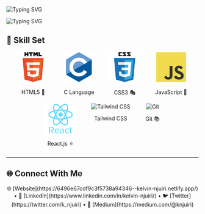 ![Typing SVG](https://readme-typing-svg.demolab.com?font=Fira+Code&pause=1000&width=500&lines=👋Hey!😉+Welcome+To+Kelvin's+Space+Here😎.+;I'm+an+Interactive+Developer👌.+;Specializing+in+Software+Engineering👨‍💻.)

![Typing SVG](https://readme-typing-svg.demolab.com?font=Fira+Code&pause=1000&width=500&lines=Code+architect+weaving+dreams+into+reality.+I+don't+just+write+code;I+sculpt+it+with+intention.+An+advocate+for+clean,+scalable,+and+modular+solutions.+Open-source+enthusiast+with+a+love+for+contributing+to+impactful+projects.+When+I'm+not+pushing+commits,+you'll+find+me+exploring+the+realms+of+technology,+always+seeking+the+next+challenge+to+conquer)

## 🚀 Skill Set

<div style="display: flex; flex-wrap: wrap; justify-content: center;">
  <div style="text-align: center; margin: 0 20px;">
    <img src="https://raw.githubusercontent.com/devicons/devicon/master/icons/html5/html5-original-wordmark.svg" height="80" alt="HTML5">
    <p>HTML5 🎨</p>
  </div>
  <div style="text-align: center; margin: 0 20px;">
    <img src="https://raw.githubusercontent.com/devicons/devicon/master/icons/c/c-original.svg" height="80" alt="C Language">
    <p>C Language</p>
  </div>
  <div style="text-align: center; margin: 0 20px;">
    <img src="https://raw.githubusercontent.com/devicons/devicon/master/icons/css3/css3-original-wordmark.svg" height="80" alt="CSS3">
    <p>CSS3 🎭</p>
  </div>
  <div style="text-align: center; margin: 0 20px;">
    <img src="https://raw.githubusercontent.com/devicons/devicon/master/icons/javascript/javascript-original.svg" height="80" alt="JavaScript">
    <p>JavaScript 🚀</p>
  </div>
  <div style="text-align: center; margin: 0 20px;">
    <img src="https://raw.githubusercontent.com/devicons/devicon/master/icons/react/react-original-wordmark.svg" height="80" alt="React.js">
    <p>React.js ⚛️</p>
  </div>
  <div style="text-align: center; margin: 0 20px;">
    <img src="https://www.vectorlogo.zone/logos/tailwindcss/tailwindcss-icon.svg" height="80" alt="Tailwind CSS">
    <p>Tailwind CSS</p>
  </div>
  <div style="text-align: center; margin: 0 20px;">
    <img src="https://www.vectorlogo.zone/logos/git-scm/git-scm-icon.svg" height="80" alt="Git">
    <p>Git 📚</p>
  </div>
</div>

---

## 🌐 Connect With Me

<p align="center">
  🌐 [Website](https://6496e67cdf9c3f5738a94346--kelvin-njuiri.netlify.app/) •
  📱 [LinkedIn](https://www.linkedin.com/in/kelvin-njuiri/) •
  🐦 [Twitter](https://twitter.com/k_njuiri) •
  📝 [Medium](https://medium.com/@knjuiri)
</p>
